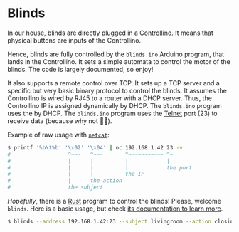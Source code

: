 # Blinds

In our house, blinds are directly plugged in a
[Controllino](https://www.controllino.biz/). It means that physical
buttons are inputs of the Controllino.

Hence, blinds are fully controlled by the `blinds.ino` Arduino
program, that lands in the Controllino. It sets a simple automata to
control the motor of the blinds. The code is largely documented, so
enjoy!

It also supports a remote control over TCP. It sets up a TCP server and a
specific but very basic binary protocol to control the blinds. It assumes the
Controllino is wired by RJ45 to a router with a DHCP server. Thus, the
Controllino IP is assigned dynamically by DHCP. The `blinds.ino` program uses
the by DHCP. The `blinds.ino` program uses the
[Telnet](https://en.wikipedia.org/wiki/Telnet) port (23) to receive
data (because why not 🤷‍♂️).

Example of raw usage with [`netcat`](https://nc110.sourceforge.io/):

```sh
$ printf '%b\t%b' '\x02' '\x04' | nc 192.168.1.42 23 -v
#                  ^~~~   ^~~~       ^~~~~~~~~~~~ ^~
#                  |      |          |            |
#                  |      |          |            the port
#                  |      |          the IP
#                  |      the action
#                  the subject
```

_Hopefully_, there is a [Rust](https://www.rust-lang.org/) program to
control the blinds! Please, welcome `blinds`. Here is a basic usage, but check
[its documentation to learn more](blinds/).

```sh
$ blinds --address 192.168.1.42:23 --subject livingroom --action closing
```

